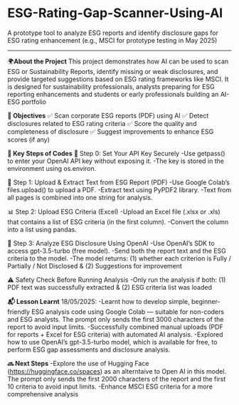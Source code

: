 # ESG-Rating-Gap-Scanner-Using-AI
A prototype tool to analyze ESG reports and identify disclosure gaps for ESG rating enhancement (e.g., MSCI for prototype testing in May 2025)
_________________________________________________________________________

🌍**About the Project**
This project demonstrates how AI can be used to scan ESG or Sustainability Reports, identify missing or weak disclosures, and provide targeted suggestions based on ESG rating frameworks like MSCI. It is designed for sustainability professionals, analysts preparing for ESG reporting enhancements and students or early professionals building an AI-ESG portfolio

**🎯 Objectives**
✅ Scan corporate ESG reports (PDF) using AI
✅ Detect disclosures related to ESG rating criteria 
✅ Score the quality and completeness of disclosure
✅ Suggest improvements to enhance ESG scores (if any)

**💬 Key Steps of Codes**
🔐 Step 0: Set Your API Key Securely
-Use getpass() to enter your OpenAI API key without exposing it.
-The key is stored in the environment using os.environ.

📄 Step 1: Upload & Extract Text from ESG Report (PDF)
-Use Google Colab’s files.upload() to upload a PDF.
-Extract text using PyPDF2 library.
-Text from all pages is combined into one string for analysis.

📊 Step 2: Upload ESG Criteria (Excel)
-Upload an Excel file (.xlsx or .xls) that contains a list of ESG criteria (in the first column).
-Convert the column into a list using pandas.

🤖 Step 3: Analyze ESG Disclosure Using OpenAI
-Use OpenAI’s SDK to access gpt-3.5-turbo (free model).
-Send both the report text and the ESG criteria to the model.
-The model returns: (1) whether each criterion is Fully / Partially / Not Disclosed & (2) Suggestions for improvement

⚠️ Safety Check Before Running Analysis
-Only run the analysis if both: (1) PDF text was successfully extracted & (2) ESG criteria list was loaded

**📬 Lesson Learnt**
18/05/2025: 
-Learnt how to develop simple, beginner-friendly ESG analysis code using Google Colab — suitable for non-coders and ESG analysts. The prompt only sends the first 3000 characters of the report to avoid input limits.
-Successfully combined manual uploads (PDF for reports + Excel for ESG criteria) with automated AI analysis.
-Explored how to use OpenAI’s gpt-3.5-turbo model, which is available for free, to perform ESG gap assessments and disclosure analysis.

**🔜 Next Steps**
-Explore the use of Hugging Face (https://huggingface.co/spaces) as an alterntaive to Open AI in this model. The prompt only sends the first 2000 characters of the report and the first 10 criteria to avoid input limits.
-Enhance MSCI ESG criteria for a more comprehensive analysis
